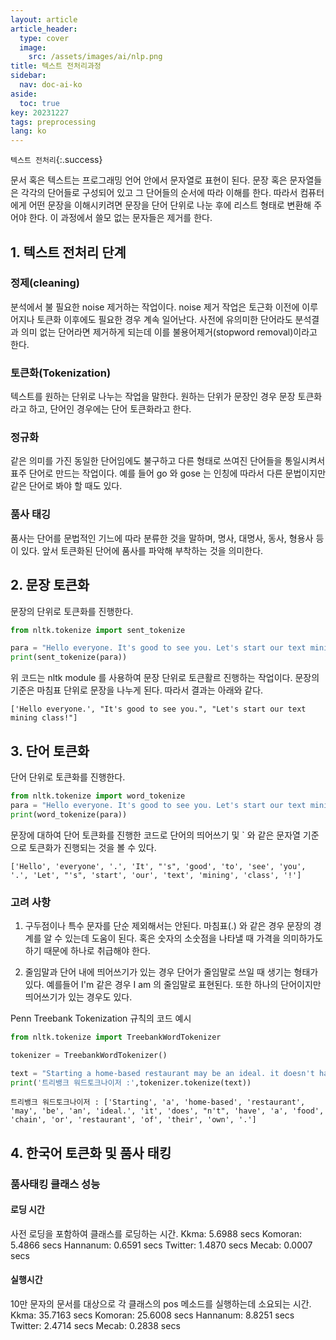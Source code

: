 ```yaml
---
layout: article
article_header:
  type: cover
  image:
    src: /assets/images/ai/nlp.png
title: 텍스트 전처리과정
sidebar:
  nav: doc-ai-ko
aside:
  toc: true
key: 20231227
tags: preprocessing
lang: ko
---
```

`텍스트 전처리`{:.success}

문서 혹은 텍스트는 프로그래밍 언어 안에서 문자열로 표현이 된다. 문장 혹은 문자열들은 각각의 단어들로 구성되어 있고 그 단어들의 순서에 따라 이해를 한다.
따라서 컴퓨터에게 어떤 문장을 이해시키려면 문장을 단어 단위로 나눈 후에 리스트 형태로 변환해 주어야 한다. 이 과정에서 쓸모 없는 문자들은 제거를 한다.

<!--more-->
## 1. 텍스트 전처리 단계
### 정제(cleaning)
분석에서 불 필요한 noise 제거하는 작업이다. noise 제거 작업은 토근화 이전에 이루어지나 토큰화 이후에도 필요한 경우 계속 일어난다. 사전에 유의미한 단어라도 분석결과 의미 없는 단어라면 제거하게 되는데 이를 불용어제거(stopword removal)이라고 한다.

### 토큰화(Tokenization)
텍스트를 원하는 단위로 나누는 작업을 말한다. 원하는 단위가 문장인 경우 문장 토큰화라고 하고, 단어인 경우에는 단어 토큰화라고 한다.

### 정규화
같은 의미를 가진 동일한 단어임에도 불구하고 다른 형태로 쓰여진 단어들을 통일시켜서 표주 단어로 만드는 작업이다. 예를 들어 go 와 gose 는 인칭에 따라서 다른 문법이지만 같은 단어로 봐야 할 때도 있다.

### 품사 태깅
품사는 단어를 문법적인 기느에 따라 분류한 것을 말하며, 명사, 대명사, 동사, 형용사 등이 있다. 앞서 토큰화된 단어에 품사를 파악해 부착하는 것을 의미한다.

## 2. 문장 토큰화
문장의 단위로 토큰화를 진행한다.
```python
from nltk.tokenize import sent_tokenize

para = "Hello everyone. It's good to see you. Let's start our text mining class!"
print(sent_tokenize(para))
```
위 코드는 nltk module 를 사용하여 문장 단위로 토큰활르 진행하는 작업이다. 문장의 기준은 마침표 단위로 문장을 나누게 된다. 따라서 결과는 아래와 같다.

```text
['Hello everyone.', "It's good to see you.", "Let's start our text mining class!"]
```

## 3. 단어 토큰화
단어 단위로 토큰화를 진행한다.
```python
from nltk.tokenize import word_tokenize
para = "Hello everyone. It's good to see you. Let's start our text mining class!"
print(word_tokenize(para))
```
문장에 대하여 단어 토큰화를 진행한 코드로 단어의 띄어쓰기 및 ` 와 같은 문자열 기준으로 토큰화가 진행되는 것을 볼 수 있다.
```text
['Hello', 'everyone', '.', 'It', "'s", 'good', 'to', 'see', 'you', '.', 'Let', "'s", 'start', 'our', 'text', 'mining', 'class', '!']
```

### 고려 사항
1. 구두점이나 특수 문자를 단순 제외해서는 안된다.
마침표(.) 와 같은 경우 문장의 경계를 알 수 있는데 도움이 된다. 혹은 숫자의 소숫점을 나타낼 때 가격을 의미하가도 하기 때문에 하나로 취급해야 한다.

2. 줄임말과 단어 내에 띄어쓰기가 있는 경우
단어가 줄임말로 쓰일 때 생기는 형태가 있다. 예를들어 I'm 같은 경우 I am 의 줄임말로 표현된다. 또한 하나의 단어이지만 띄어쓰기가 있는 경우도 있다.

Penn Treebank Tokenization 규칙의 코드 예시
```python
from nltk.tokenize import TreebankWordTokenizer

tokenizer = TreebankWordTokenizer()

text = "Starting a home-based restaurant may be an ideal. it doesn't have a food chain or restaurant of their own."
print('트리뱅크 워드토크나이저 :',tokenizer.tokenize(text))
```
```text
트리뱅크 워드토크나이저 : ['Starting', 'a', 'home-based', 'restaurant', 'may', 'be', 'an', 'ideal.', 'it', 'does', "n't", 'have', 'a', 'food', 'chain', 'or', 'restaurant', 'of', 'their', 'own', '.']
```

## 4. 한국어 토큰화 및 품사 태킹
### 품사태킹 클래스 성능
#### 로딩 시간
사전 로딩을 포함하여 클래스를 로딩하는 시간.
Kkma: 5.6988 secs
Komoran: 5.4866 secs
Hannanum: 0.6591 secs
Twitter: 1.4870 secs
Mecab: 0.0007 secs

#### 실행시간
10만 문자의 문서를 대상으로 각 클래스의 pos 메소드를 실행하는데 소요되는 시간.
Kkma: 35.7163 secs
Komoran: 25.6008 secs
Hannanum: 8.8251 secs
Twitter: 2.4714 secs
Mecab: 0.2838 secs

